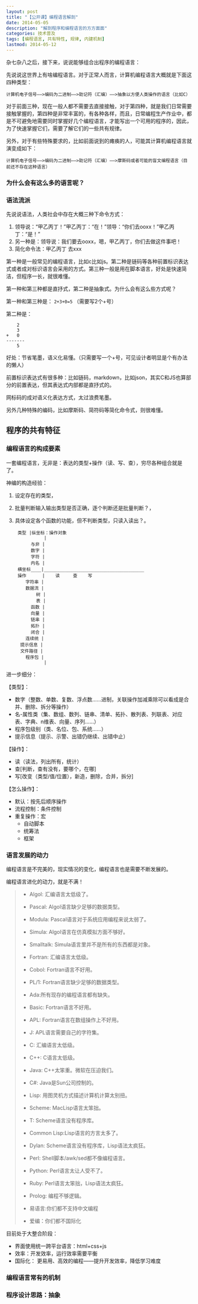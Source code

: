 ```yaml
---
layout: post
title: "【公开课】编程语言解剖"
date: 2014-05-05
description: "解剖程序和编程语言的方方面面"
categories: 技术普及
tags: [编程语言, 共有特性, 规律, 内建机制]
lastmod: 2014-05-12
--- 
```


杂七杂八之后，接下来，说说能够组合出程序的编程语言：

先说说这世界上有啥编程语言。对于正常人而言，计算机编程语言大概就是下面这四种类型：

    计算机电子信号——>编码为二进制——>助记符（汇编）——>抽象以方便人类操作的语言（比如C）

对于前面三种，现在一般人都不需要去直接接触，对于第四种，就是我们日常需要接触掌握的，第四种是非常丰富的，有各种各样，而且，日常编程生产作业中，都是不可避免地需要同时掌握好几个编程语言，才能写出一个可用的程序的，因此，为了快速掌握它们，需要了解它们的一些共有规律。

另外，对于有些特殊要求的，比如前面说到的瘫痪的人，可能其计算机编程语言就演变成如下：

    计算机电子信号——>编码为二进制——>助记符（汇编）——>摩斯码或者可能的盲文编程语言（目前还不存在这种语言）


### 为什么会有这么多的语言呢？ ###


### 语法流派 ###

先说说语法，人类社会中存在大概三种下命令方式：
1. 领导说：“甲乙丙丁！”甲乙丙丁：“在！”领导：“你们去ooxx！”甲乙丙丁：“是！”
2. 另一种是：领导说：我们要去ooxx，嗯，甲乙丙丁，你们去做这件事吧！
3. 简化命令法：甲乙丙丁 去xxx

第一种是一般常见的编程语言，比如c比如js。第二种是链码等各种前置标识表达式或者成对标识语言会采用的方式。第三种一般是用在脚本语言，好处是快速简洁，但程序一长，就很难懂。

第一种和第三种都是直抒式，第二种是抽象式。为什么会有这么些方式呢？

第一种和第三种是： `2+3+0=5`  （需要写2个+号）

第二种是：

        2
        3
    +   0
    -------
        5
    
好处：节省笔墨，语义化易懂。（只需要写一个+号，可见设计者明显是个有办法的懒人）

前置标识表达式有很多种：比如链码，markdown，比如json，其实C和JS也算部分的前置表达，但其表达式内部都是直抒式的。

网标码的成对语义化表达方式，太过浪费笔墨。

另外几种特殊的编码，比如摩斯码、简符码等简化命令式，则很难懂。




## 程序的共有特征 ##


### 编程语言的构成要素 ###

一套编程语言，无非是：表达的类型+操作（读、写、查），穷尽各种组合就是了。

神编的构造经验：

1. 设定存在的类型，
2. 批量判断输入输出类型是否正确，逐个判断还是批量判断？，
3. 具体设定各个函数的功能，但不判断类型，只读入读出？。


        类型 |纵坐标：操作对象
                  |
             与非 |
             数字 |
             字符 |
             内名 |
        横坐标____|______________________________________
        操作      |    读     查    写
           字符串 |
           数据流 |
               树 |
               表 |
             函数 |
             向量 |
             链串 |
             拓扑 |
             闭合 |
           连续统 |
         提示信息 |
         文件路径 |
           程序包 |
                  |


进一步细分：

【类型】：

+ 数字（整数、单数、复数、浮点数……进制，关联操作加减乘除可以看成是合并、删除、拆分等操作）
+ 名-属性类（集、数组、数列、链串、清单、拓扑、散列表、列联表、对应表、字典、n维表、向量、序列……）
+ 程序包级别（类、名位、包、系统……）
+ 提示信息（提示、示警、出错仍继续、出错中止）

【操作】：

+ 读（读法，列出所有，统计）
+ 查[判断，查有没有，要哪个，在哪]
+ 写[改变（类型/值/位置），新造，删除，合并，拆分]

【怎么操作】：

+ 默认：按先后顺序操作
+ 流程控制：条件控制
+ 重复操作：宏
  + 自动脚本
  + 统筹法
  + 框架


### 语言发展的动力 ###

编程语言是不完美的，现实情况的变化，编程语言也是需要不断发展的。

编程语言进化的动力，就是不满！

> + Algol: 汇编语言太低级了。
> + Pascal: Algol语言缺少足够的数据类型。
> + Modula: Pascal语言对于系统应用编程来说太弱了。
> + Simula: Algol语言在仿真模拟方面不够好。
> + Smalltalk: Simula语言里并不是所有的东西都是对象。
> 
> + Fortran: 汇编语言太低级。
> + Cobol: Fortran语言不好用。
> + PL/1: Fortran语言缺少足够的数据类型。
> + Ada:所有现存的编程语言都有缺失。
> + Basic: Fortran语言不好用。
> + APL: Fortran语言在数组操作上不好用。
> + J: APL语言需要自己的字符集。
> 
> + C: 汇编语言太低级。
> + C++: C语言太低级。
> + Java: C++太笨重。微软在压迫我们。
> + C#: Java是Sun公司控制的。
> 
> + Lisp: 用图灵机方式描述计算机计算太别扭。
> + Scheme: MacLisp语言太笨拙。
> + T: Scheme语言没有程序库。
> + Common Lisp:Lisp语言的方言太多了。
> + Dylan: Scheme语言没有程序库，Lisp语法太疯狂。
> 
> + Perl: Shell脚本/awk/sed都不像编程语言。
> + Python: Perl语言太让人受不了。
> + Ruby: Perl语言太笨拙，Lisp语法太疯狂。
> + Prolog: 编程不够逻辑。
>      
> + 易语言:你们都不支持中文编程 
> + 爱编：你们都不国际化

目前处于大整合阶段：

+ 界面使用统一跨平台语言：html+css+js
+ 效率：开发效率，运行效率需要平衡
+ 国际化： 更易用、高效的编程——提升开发效率，降低学习难度

### 编程语言常有的机制 ###


### 程序设计思路：抽象 ###


